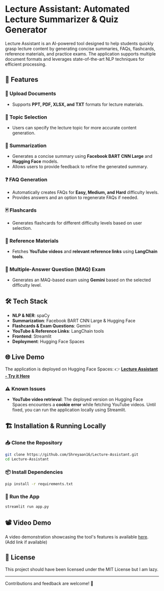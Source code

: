 # Lecture Assistant: Automated Lecture Summarizer & Quiz Generator

Lecture Assistant is an AI-powered tool designed to help students quickly grasp lecture content by generating concise summaries, FAQs, flashcards, reference materials, and practice exams. The application supports multiple document formats and leverages state-of-the-art NLP techniques for efficient processing.

## 🚀 Features

### 📂 Upload Documents
- Supports **PPT, PDF, XLSX, and TXT** formats for lecture materials.

### 🎯 Topic Selection
- Users can specify the lecture topic for more accurate content generation.

### 📜 Summarization
- Generates a concise summary using **Facebook BART CNN Large** and **Hugging Face** models.
- Allows users to provide feedback to refine the generated summary.

### ❓ FAQ Generation
- Automatically creates FAQs for **Easy, Medium, and Hard** difficulty levels.
- Provides answers and an option to regenerate FAQs if needed.

### 🃏 Flashcards
- Generates flashcards for different difficulty levels based on user selection.

### 🔗 Reference Materials
- Fetches **YouTube videos** and **relevant reference links** using **LangChain tools**.

### 📝 Multiple-Answer Question (MAQ) Exam
- Generates an MAQ-based exam using **Gemini** based on the selected difficulty level.

## 🛠️ Tech Stack
- **NLP & NER**: spaCy
- **Summarization**: Facebook BART CNN Large & Hugging Face
- **Flashcards & Exam Questions**: Gemini
- **YouTube & Reference Links**: LangChain tools
- **Frontend**: Streamlit
- **Deployment**: Hugging Face Spaces

## 🌐 Live Demo
The application is deployed on Hugging Face Spaces:
👉 **[Lecture Assistant - Try it Here](https://huggingface.co/spaces/Shreyaan16/LectureAssistant)**

### ⚠️ Known Issues
- **YouTube video retrieval**: The deployed version on Hugging Face Spaces encounters a **cookie error** while fetching YouTube videos. Until fixed, you can run the application locally using Streamlit.

## 🏗️ Installation & Running Locally

### 📥 Clone the Repository
```bash
git clone https://github.com/Shreyaan16/Lecture-Assistant.git
cd Lecture-Assistant
```

### 📦 Install Dependencies
```bash
pip install -r requirements.txt
```

### 🚀 Run the App
```bash
streamlit run app.py
```

## 📽️ Video Demo
A video demonstration showcasing the tool's features is available [here](#). (Add link if available)

## 📜 License
This project should have been licensed under the MIT License but I am lazy.

---
Contributions and feedback are welcome! 🚀

